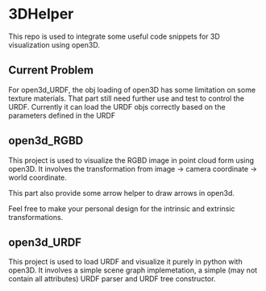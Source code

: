 # 3DHelper
This repo is used to integrate some useful code snippets for 3D visualization using open3D. 

## Current Problem
For open3d_URDF, the obj loading of open3D has some limitation on some texture materials. That part still need further use and test to control the URDF. Currently it can load the URDF objs correctly based on the parameters defined in the URDF

## open3d_RGBD
This project is used to visualize the RGBD image in point cloud form using open3D. It involves the transformation from image -> camera coordinate -> world coordinate. 

This part also provide some arrow helper to draw arrows in open3d.

Feel free to make your personal design for the intrinsic and extrinsic transformations.

## open3d_URDF
This project is used to load URDF and visualize it purely in python with open3D. It involves a simple scene graph implemetation, a simple (may not contain all attributes) URDF parser and URDF tree constructor.